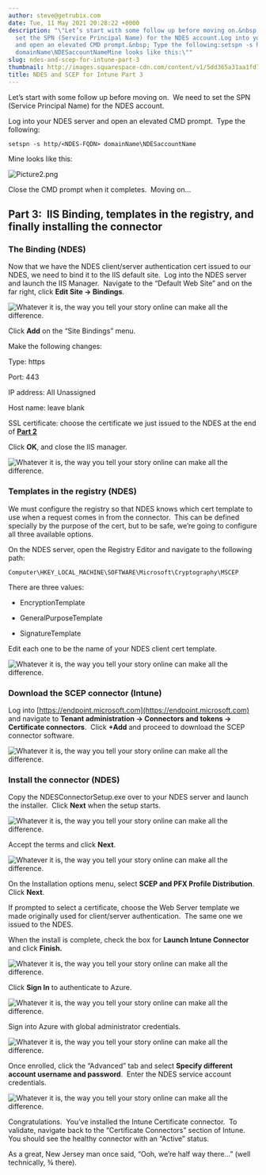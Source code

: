 ```yaml
---
author: steve@getrubix.com
date: Tue, 11 May 2021 20:28:22 +0000
description: "\"Let’s start with some follow up before moving on.&nbsp; We need to
  set the SPN (Service Principal Name) for the NDES account.Log into your NDES server
  and open an elevated CMD prompt.&nbsp; Type the following:setspn -s http/&lt;NDES-FQDN&gt;
  domainName\NDESaccountNameMine looks like this:\""
slug: ndes-and-scep-for-intune-part-3
thumbnail: http://images.squarespace-cdn.com/content/v1/5dd365a31aa1fd743bc30b8e/1620764880182-YIKOJOE87XZ5BHYR48CG/unsplash-image-yLDabpoCL3s.jpg
title: NDES and SCEP for Intune Part 3
---
```


Let’s start with some follow up before moving on.  We need to set the SPN (Service Principal Name) for the NDES account.

Log into your NDES server and open an elevated CMD prompt.  Type the following:

```
setspn -s http/<NDES-FQDN> domainName\NDESaccountName
```

Mine looks like this:

![Picture2.png](https://getrubixsitecms.blob.core.windows.net/public-assets/content/v1/5dd365a31aa1fd743bc30b8e/1620763636537-05HE68NY0HH89PZ3A8LU/Picture2.png)

Close the CMD prompt when it completes.  Moving on…

**Part 3:  IIS Binding, templates in the registry, and finally installing the connector**
-----------------------------------------------------------------------------------------

### **The Binding (NDES)**

Now that we have the NDES client/server authentication cert issued to our NDES, we need to bind it to the IIS default site.  Log into the NDES server and launch the IIS Manager.  Navigate to the “Default Web Site” and on the far right, click **Edit Site -> Bindings**.

![Whatever it is, the way you tell your story online can make all the difference.](https://getrubixsitecms.blob.core.windows.net/public-assets/content/v1/5dd365a31aa1fd743bc30b8e/1620763673492-49459HXCEF1H7X81IOZW/Picture3.png)

Click **Add** on the “Site Bindings” menu.

Make the following changes:

Type: https

Port: 443

IP address: All Unassigned

Host name: leave blank

SSL certificate: choose the certificate we just issued to the NDES at the end of [**Part 2**](https://www.getrubix.com/blog/ndes-and-scep-for-intune-part-2)

Click **OK**, and close the IIS manager.

![Whatever it is, the way you tell your story online can make all the difference.](https://getrubixsitecms.blob.core.windows.net/public-assets/content/v1/5dd365a31aa1fd743bc30b8e/1620763756065-PDZULHOT1G1IYBH094D0/3.png)

### **Templates in the registry (NDES)**

We must configure the registry so that NDES knows which cert template to use when a request comes in from the connector.  This can be defined specially by the purpose of the cert, but to be safe, we’re going to configure all three available options.

On the NDES server, open the Registry Editor and navigate to the following path:

```
Computer\HKEY_LOCAL_MACHINE\SOFTWARE\Microsoft\Cryptography\MSCEP
```

There are three values:

-   EncryptionTemplate
    
-   GeneralPurposeTemplate
    
-   SignatureTemplate
    

Edit each one to be the name of your NDES client cert template.

![Whatever it is, the way you tell your story online can make all the difference.](https://getrubixsitecms.blob.core.windows.net/public-assets/content/v1/5dd365a31aa1fd743bc30b8e/1620763793804-FCT05O7CQ0Y23ZLI49ZB/Picture4.png)

### **Download the SCEP connector (Intune)**

Log into [https://endpoint.microsoft.com](https://endpoint.microsoft.com) and navigate to **Tenant administration -> Connectors and tokens -> Certificate connectors**.  Click **+Add** and proceed to download the SCEP connector software.

![Whatever it is, the way you tell your story online can make all the difference.](https://getrubixsitecms.blob.core.windows.net/public-assets/content/v1/5dd365a31aa1fd743bc30b8e/1620764323661-3AAMTMHMWWZ1I7JWQNQ6/Picture5.png)

### **Install the connector (NDES)**

Copy the NDESConnectorSetup.exe over to your NDES server and launch the installer.  Click **Next** when the setup starts.

![Whatever it is, the way you tell your story online can make all the difference.](https://getrubixsitecms.blob.core.windows.net/public-assets/content/v1/5dd365a31aa1fd743bc30b8e/1620764370874-R0UYEODMNLYL589L28BP/Picture6.png)

Accept the terms and click **Next**.

![Whatever it is, the way you tell your story online can make all the difference.](https://getrubixsitecms.blob.core.windows.net/public-assets/content/v1/5dd365a31aa1fd743bc30b8e/1620764407737-AWUQS50DCLJEVVQ6TF35/Picture7.png)

On the Installation options menu, select **SCEP and PFX Profile Distribution**.  Click **Next**.

If prompted to select a certificate, choose the Web Server template we made originally used for client/server authentication.  The same one we issued to the NDES.

When the install is complete, check the box for **Launch Intune Connector** and click **Finish.**

![Whatever it is, the way you tell your story online can make all the difference.](https://getrubixsitecms.blob.core.windows.net/public-assets/content/v1/5dd365a31aa1fd743bc30b8e/1620764448710-1YRQ0G8Y6T7RZALE6YM6/Picture8.png)

Click **Sign In** to authenticate to Azure.

![Whatever it is, the way you tell your story online can make all the difference.](https://getrubixsitecms.blob.core.windows.net/public-assets/content/v1/5dd365a31aa1fd743bc30b8e/1620764485511-INMBYP97ABD7ZZ52EFKW/Picture9.png)

Sign into Azure with global administrator credentials.

![Whatever it is, the way you tell your story online can make all the difference.](https://getrubixsitecms.blob.core.windows.net/public-assets/content/v1/5dd365a31aa1fd743bc30b8e/1620764510475-CNGOYENTLZXO2EHGJD61/Picture10.png)

Once enrolled, click the “Advanced” tab and select **Specify different account username and password**.  Enter the NDES service account credentials.

![Whatever it is, the way you tell your story online can make all the difference.](https://getrubixsitecms.blob.core.windows.net/public-assets/content/v1/5dd365a31aa1fd743bc30b8e/1620764532208-Y6RA8LN8XK8N11AC14LM/Picture11.png)

Congratulations.  You’ve installed the Intune Certificate connector.  To validate, navigate back to the “Certificate Connectors” section of Intune.  You should see the healthy connector with an “Active” status.

As a great, New Jersey man once said, “Ooh, we’re half way there…” (well technically, ¾ there).